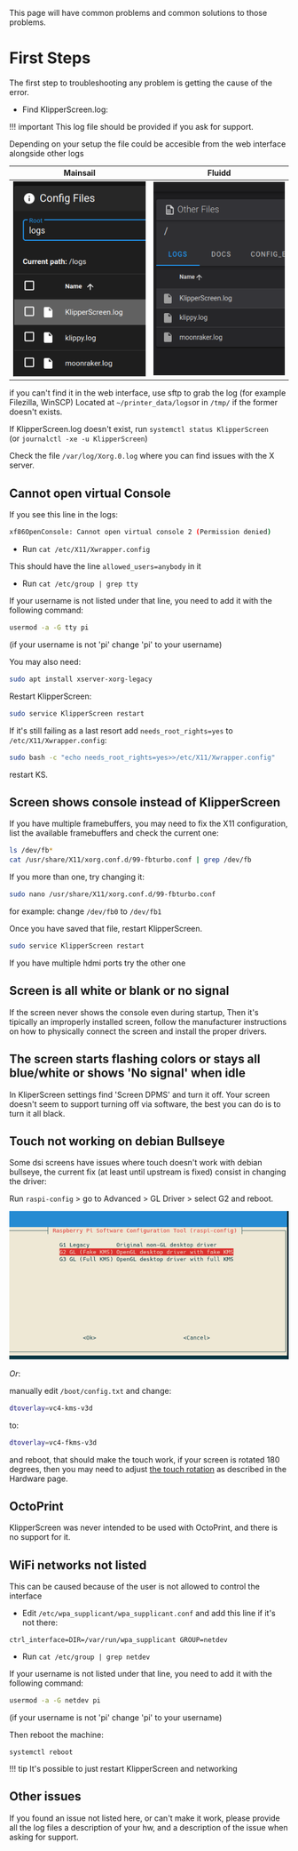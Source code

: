 
This page will have common problems and common solutions to those problems.

# First Steps

The first step to troubleshooting any problem is getting the cause of the error.

* Find KlipperScreen.log:

!!! important
    This log file should be provided if you ask for support.

Depending on your setup the file could be accesible from the web interface alongside other logs

Mainsail | Fluidd
:-:|:-:
![m_logs](img/troubleshooting/logs_mainsail.png) | ![f_logs](img/troubleshooting/logs_fluidd.png)

if you can't find it in the web interface, use sftp to grab the log (for example Filezilla, WinSCP)
Located at `~/printer_data/logs`or in `/tmp/` if the former doesn't exists.

If KlipperScreen.log doesn't exist, run `systemctl status KlipperScreen`<br>
(or `journalctl -xe -u KlipperScreen`)

Check the file `/var/log/Xorg.0.log` where you can find issues with the X server.

## Cannot open virtual Console
If you see this line in the logs:
```sh
xf86OpenConsole: Cannot open virtual console 2 (Permission denied)
```

* Run `cat /etc/X11/Xwrapper.config`

This should have the line `allowed_users=anybody` in it

* Run `cat /etc/group | grep tty`

If your username is not listed under that line, you need to add it with the following command:

```sh
usermod -a -G tty pi
```
(if your username is not 'pi' change 'pi' to your username)

You may also need:
```sh
sudo apt install xserver-xorg-legacy
```

Restart KlipperScreen:
```sh
sudo service KlipperScreen restart
```

If it's still failing as a last resort add `needs_root_rights=yes` to `/etc/X11/Xwrapper.config`:
```sh
sudo bash -c "echo needs_root_rights=yes>>/etc/X11/Xwrapper.config"
```

restart KS.

## Screen shows console instead of KlipperScreen

If you have multiple framebuffers, you may need to fix the X11 configuration,
list the available framebuffers and check the current one:
```sh
ls /dev/fb*
cat /usr/share/X11/xorg.conf.d/99-fbturbo.conf | grep /dev/fb
```

If you more than one, try changing it:
```sh
sudo nano /usr/share/X11/xorg.conf.d/99-fbturbo.conf
```

for example: change `/dev/fb0` to `/dev/fb1`

Once you have saved that file, restart KlipperScreen.
```sh
sudo service KlipperScreen restart
```

If you have multiple hdmi ports try the other one

## Screen is all white or blank or no signal

If the screen never shows the console even during startup, Then it's tipically an improperly installed screen,
follow the manufacturer instructions on how to physically connect the screen and install the proper drivers.

## The screen starts flashing colors or stays all blue/white or shows 'No signal' when idle

In KliperScreen settings find 'Screen DPMS' and turn it off.
Your screen doesn't seem to support turning off via software, the best you can do is to turn it all black.

## Touch not working on debian Bullseye

Some dsi screens have issues where touch doesn't work with debian bullseye, the current fix
(at least until upstream is fixed) consist in changing the driver:

Run `raspi-config` > go to Advanced > GL Driver > select G2 and reboot.

![config](img/troubleshooting/gldriver.png)

*Or*:

manually edit `/boot/config.txt` and change:

```sh
dtoverlay=vc4-kms-v3d
```

to:
```sh
dtoverlay=vc4-fkms-v3d
```
and reboot, that should make the touch work, if your screen is rotated 180 degrees, then you may need to adjust
[the touch rotation](Hardware.md) as described in the Hardware page.

## OctoPrint

KlipperScreen was never intended to be used with OctoPrint, and there is no support for it.

## WiFi networks not listed

This can be caused because of the user is not allowed to control the interface

* Edit `/etc/wpa_supplicant/wpa_supplicant.conf` and add this line if it's not there:

```
ctrl_interface=DIR=/var/run/wpa_supplicant GROUP=netdev
```

* Run `cat /etc/group | grep netdev`

If your username is not listed under that line, you need to add it with the following command:

```sh
usermod -a -G netdev pi
```
(if your username is not 'pi' change 'pi' to your username)

Then reboot the machine:

```
systemctl reboot
```

!!! tip
    It's possible to just restart KlipperScreen and networking

## Other issues

If you found an issue not listed here, or can't make it work, please provide all the log files
a description of your hw, and a description of the issue when asking for support.
